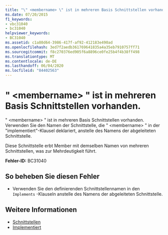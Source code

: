 ```yaml
---
title: "\" <membername> \" ist in mehreren Basis Schnittstellen vorhanden."
ms.date: 07/20/2015
f1_keywords:
- vbc31040
- bc31040
helpviewer_keywords:
- BC31040
ms.assetid: c1a80d64-3986-417f-af92-412183e490ad
ms.openlocfilehash: 3ed7f2aedb361769641835a4a35eb7910757ff71
ms.sourcegitcommit: f8c270376ed905f6a8896ce0fe25b4f4b38ff498
ms.translationtype: MT
ms.contentlocale: de-DE
ms.lasthandoff: 06/04/2020
ms.locfileid: "84402563"
---
```

# <a name="membername-exists-in-multiple-base-interfaces"></a>" \<membername> " ist in mehreren Basis Schnittstellen vorhanden.
" \<membername> " ist in mehreren Basis Schnittstellen vorhanden. Verwenden Sie den Namen der Schnittstelle, die " \<membername> " in der "implementiert"-Klausel deklariert, anstelle des Namens der abgeleiteten Schnittstelle.  
  
 Diese Schnittstelle erbt Member mit demselben Namen von mehreren Schnittstellen, was zur Mehrdeutigkeit führt.  
  
 **Fehler-ID:** BC31040  
  
## <a name="to-correct-this-error"></a>So beheben Sie diesen Fehler  
  
- Verwenden Sie den definierenden Schnittstellennamen in den `Implements` -Klauseln anstelle des Namens der abgeleiteten Schnittstelle.  
  
## <a name="see-also"></a>Weitere Informationen

- [Schnittstellen](../programming-guide/language-features/interfaces/index.md)
- [Implementiert](../language-reference/statements/implements-clause.md)

